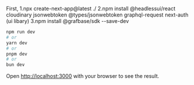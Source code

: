 
First, 
1.npx create-next-app@latest ./
2.npm install @headlessui/react cloudinary jsonwebtoken @types/jsonwebtoken graphql-request next-auth
 (ui libary)
3.npm install @grafbase/sdk --save-dev
```bash
npm run dev
# or
yarn dev
# or
pnpm dev
# or
bun dev
```

Open [http://localhost:3000](http://localhost:3000) with your browser to see the result.


